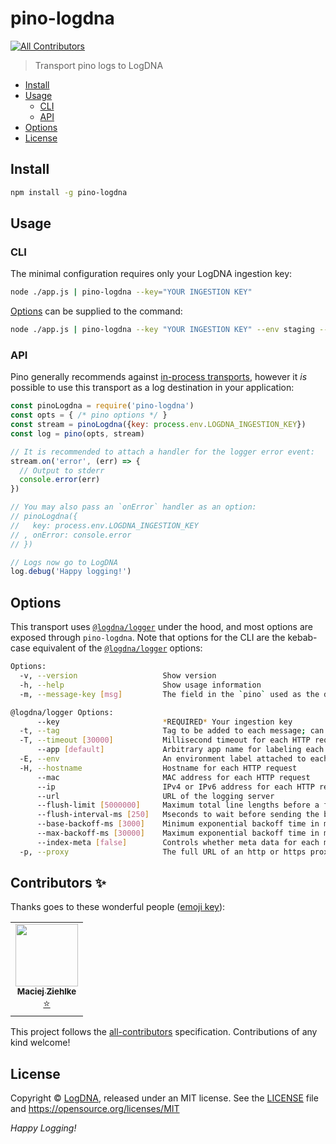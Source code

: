 # pino-logdna
<!-- ALL-CONTRIBUTORS-BADGE:START - Do not remove or modify this section -->
[![All Contributors](https://img.shields.io/badge/all_contributors-1-orange.svg?style=flat-square)](#contributors-)
<!-- ALL-CONTRIBUTORS-BADGE:END -->

> Transport pino logs to LogDNA

* [Install](#install)
* [Usage](#usage)
  - [CLI](#cli)
  - [API](#api)
* [Options](#options)
* [License](#license)

## Install

```bash
npm install -g pino-logdna
```

## Usage

### CLI

The minimal configuration requires only your LogDNA ingestion key:

```bash
node ./app.js | pino-logdna --key="YOUR INGESTION KEY"
```

[Options](#options) can be supplied to the command:

```bash
node ./app.js | pino-logdna --key "YOUR INGESTION KEY" --env staging --tag foo --tag bar
```

### API

Pino generally recommends against [in-process transports][], however it _is_ possible to 
use this transport as a log destination in your application:

```js
const pinoLogdna = require('pino-logdna')
const opts = { /* pino options */ }
const stream = pinoLogdna({key: process.env.LOGDNA_INGESTION_KEY})
const log = pino(opts, stream)

// It is recommended to attach a handler for the logger error event:
stream.on('error', (err) => {
  // Output to stderr
  console.error(err)
})

// You may also pass an `onError` handler as an option:
// pinoLogdna({
//   key: process.env.LOGDNA_INGESTION_KEY
// , onError: console.error
// })

// Logs now go to LogDNA
log.debug('Happy logging!') 
```

## Options

This transport uses [`@logdna/logger`][] under the hood, and most options are exposed
through `pino-logdna`. Note that options for the CLI are the kebab-case equivalent of the
[`@logdna/logger`][] options:

```bash
Options:
  -v, --version                   Show version
  -h, --help                      Show usage information
  -m, --message-key [msg]         The field in the `pino` used as the display line in LogDNA 

@logdna/logger Options:
      --key                       *REQUIRED* Your ingestion key
  -t, --tag                       Tag to be added to each message; can be supplied multiple times
  -T, --timeout [30000]           Millisecond timeout for each HTTP request
      --app [default]             Arbitrary app name for labeling each message
  -E, --env                       An environment label attached to each message
  -H, --hostname                  Hostname for each HTTP request
      --mac                       MAC address for each HTTP request
      --ip                        IPv4 or IPv6 address for each HTTP request
      --url                       URL of the logging server
      --flush-limit [5000000]     Maximum total line lengths before a flush is forced
      --flush-interval-ms [250]   Mseconds to wait before sending the buffer
      --base-backoff-ms [3000]    Minimum exponential backoff time in milliseconds
      --max-backoff-ms [30000]    Maximum exponential backoff time in milliseconds
      --index-meta [false]        Controls whether meta data for each message is searchable
  -p, --proxy                     The full URL of an http or https proxy to pass through
```

## Contributors ✨

Thanks goes to these wonderful people ([emoji key](https://allcontributors.org/docs/en/emoji-key)):

<!-- ALL-CONTRIBUTORS-LIST:START - Do not remove or modify this section -->
<!-- prettier-ignore-start -->
<!-- markdownlint-disable -->
<table>
  <tr>
    <td align="center"><a href="https://www.linkedin.com/in/ziehlke/"><img src="https://avatars.githubusercontent.com/u/226042?v=4?s=100" width="100px;" alt=""/><br /><sub><b>Maciej Ziehlke</b></sub></a><br /><a href="#original-digitalmio" title="Original author/maintainer">⭐</a></td>
  </tr>
</table>

<!-- markdownlint-restore -->
<!-- prettier-ignore-end -->

<!-- ALL-CONTRIBUTORS-LIST:END -->

This project follows the [all-contributors](https://github.com/all-contributors/all-contributors) specification. Contributions of any kind welcome!

## License

Copyright © [LogDNA](https://logdna.com), released under an MIT license. See the [LICENSE](./LICENSE) file and https://opensource.org/licenses/MIT

*Happy Logging!*

[in-process transports]: https://getpino.io/#/docs/transports?id=in-process-transports
[`@logdna/logger`]: https://github.com/logdna/logger-node#api
